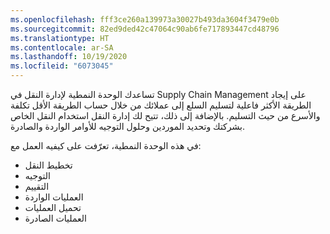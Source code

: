 ```yaml
---
ms.openlocfilehash: fff3ce260a139973a30027b493da3604f3479e0b
ms.sourcegitcommit: 82ed9ded42c47064c90ab6fe717893447cd48796
ms.translationtype: HT
ms.contentlocale: ar-SA
ms.lasthandoff: 10/19/2020
ms.locfileid: "6073045"
---
```

تساعدك الوحدة النمطية لإدارة النقل في Supply Chain Management على إيجاد الطريقة الأكثر فاعلية لتسليم السلع إلى عملائك من خلال حساب الطريقة الأقل تكلفة والأسرع من حيث التسليم. بالإضافة إلى ذلك، تتيح لك إدارة النقل استخدام النقل الخاص بشركتك وتحديد الموردين وحلول التوجيه للأوامر الواردة والصادرة.

في هذه الوحدة النمطية، تعرّفت على كيفيه العمل مع:

-   تخطيط النقل
-   التوجيه
-   التقييم
-   العمليات الواردة
-   تحميل العمليات
-   العمليات الصادرة

